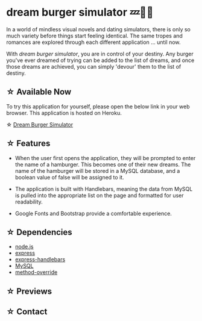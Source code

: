 # dream burger simulator 💤🍔👾

In a world of mindless visual novels and dating simulators, there is only so much variety before things start feeling identical. The same tropes and romances are explored through each different application ... until now.

With *dream burger simulator*, you are in control of your destiny. Any burger you've ever dreamed of trying can be added to the list of dreams, and once those dreams are achieved, you can simply 'devour' them to the list of destiny.

## ☆ Available Now

To try this application for yourself, please open the below link in your web browser. This application is hosted on Heroku.

☆ [Dream Burger Simulator](https://dream-burger-simulator.herokuapp.com/)

## ☆ Features

- When the user first opens the application, they will be prompted to enter the name of a hamburger. This becomes one of their new dreams. The name of the hamburger will be stored in a MySQL database, and a boolean value of false will be assigned to it.

- The application is built with Handlebars, meaning the data from MySQL is pulled into the appropriate list on the page and formatted for user readability.

- Google Fonts and Bootstrap provide a comfortable experience.

## ☆ Dependencies
- [node.js](https://www.npmjs.com/package/node)
- [express](https://www.npmjs.com/package/express)
- [express-handlebars](https://www.npmjs.com/package/express-handlebars)
- [MySQL](https://www.npmjs.com/package/mysql)
- [method-override](https://www.npmjs.com/package/method-override)

## ☆ Previews


## ☆ Contact
